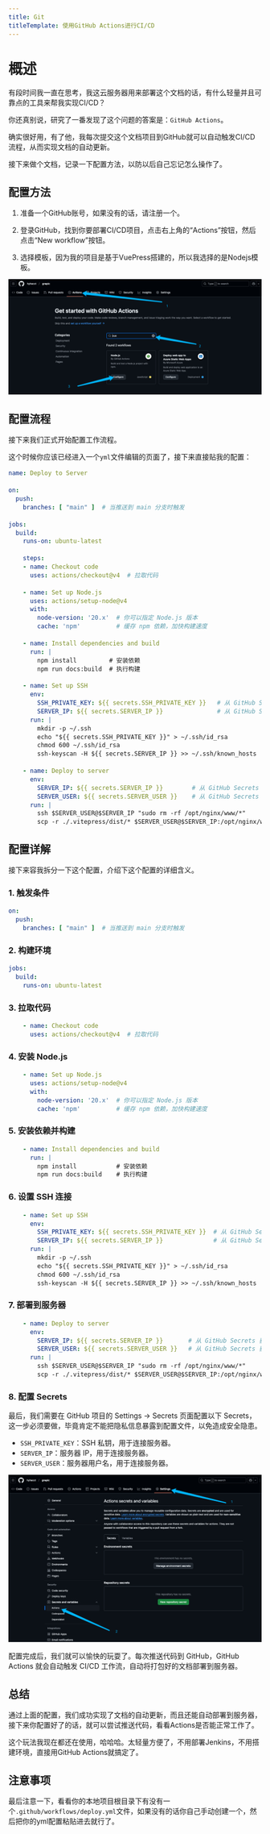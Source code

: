 ```yaml
---
title: Git
titleTemplate: 使用GitHub Actions进行CI/CD
---
```



# 概述

有段时间我一直在思考，我这云服务器用来部署这个文档的话，有什么轻量并且可靠点的工具来帮我实现CI/CD？

你还真别说，研究了一番发现了这个问题的答案是：`GitHub Actions`。

确实很好用，有了他，我每次提交这个文档项目到GitHub就可以自动触发CI/CD流程，从而实现文档的自动更新。

接下来做个文档，记录一下配置方法，以防以后自己忘记怎么操作了。

## 配置方法

1. 准备一个GitHub账号，如果没有的话，请注册一个。

2. 登录GitHub，找到你要部署CI/CD项目，点击右上角的“Actions”按钮，然后点击“New workflow”按钮。

3. 选择模板，因为我的项目是基于VuePress搭建的，所以我选择的是Nodejs模板。

![001](./001.png)

## 配置流程

接下来我们正式开始配置工作流程。

这个时候你应该已经进入一个`yml`文件编辑的页面了，接下来直接贴我的配置：

```yaml
name: Deploy to Server

on:
  push:
    branches: [ "main" ]  # 当推送到 main 分支时触发

jobs:
  build:
    runs-on: ubuntu-latest

    steps:
    - name: Checkout code
      uses: actions/checkout@v4  # 拉取代码

    - name: Set up Node.js
      uses: actions/setup-node@v4
      with:
        node-version: '20.x'  # 你可以指定 Node.js 版本
        cache: 'npm'          # 缓存 npm 依赖，加快构建速度

    - name: Install dependencies and build
      run: |
        npm install         # 安装依赖
        npm run docs:build  # 执行构建

    - name: Set up SSH
      env:
        SSH_PRIVATE_KEY: ${{ secrets.SSH_PRIVATE_KEY }}   # 从 GitHub Secrets 获取 SSH 私钥
        SERVER_IP: ${{ secrets.SERVER_IP }}               # 从 GitHub Secrets 获取服务器 IP
      run: |
        mkdir -p ~/.ssh                                                 # 创建 .ssh 目录
        echo "${{ secrets.SSH_PRIVATE_KEY }}" > ~/.ssh/id_rsa           # 写入私钥
        chmod 600 ~/.ssh/id_rsa                                         # 设置权限
        ssh-keyscan -H ${{ secrets.SERVER_IP }} >> ~/.ssh/known_hosts   # 添加服务器公钥

    - name: Deploy to server
      env:
        SERVER_IP: ${{ secrets.SERVER_IP }}        # 从 GitHub Secrets 获取服务器 IP
        SERVER_USER: ${{ secrets.SERVER_USER }}    # 从 GitHub Secrets 获取服务器用户名
      run: |
        ssh $SERVER_USER@$SERVER_IP "sudo rm -rf /opt/nginx/www/*"         # 先删除原有文件
        scp -r ./.vitepress/dist/* $SERVER_USER@$SERVER_IP:/opt/nginx/www/ # 将构建好的文件传输到服务器
```

## 配置详解

接下来容我拆分一下这个配置，介绍下这个配置的详细含义。

### 1. 触发条件

```yaml
on:
  push:
    branches: [ "main" ]  # 当推送到 main 分支时触发
```

### 2. 构建环境

```yaml
jobs:
  build:
    runs-on: ubuntu-latest
```

### 3. 拉取代码

```yaml
    - name: Checkout code
      uses: actions/checkout@v4  # 拉取代码
```

### 4. 安装 Node.js

```yaml
    - name: Set up Node.js
      uses: actions/setup-node@v4
      with:
        node-version: '20.x'  # 你可以指定 Node.js 版本
        cache: 'npm'          # 缓存 npm 依赖，加快构建速度
```

### 5. 安装依赖并构建

```yaml
    - name: Install dependencies and build
      run: |
        npm install           # 安装依赖
        npm run docs:build    # 执行构建
```

### 6. 设置 SSH 连接

```yaml
    - name: Set up SSH
      env:
        SSH_PRIVATE_KEY: ${{ secrets.SSH_PRIVATE_KEY }}  # 从 GitHub Secrets 获取 SSH 私钥
        SERVER_IP: ${{ secrets.SERVER_IP }}              # 从 GitHub Secrets 获取服务器 IP
      run: |
        mkdir -p ~/.ssh                                                 # 创建 .ssh 目录
        echo "${{ secrets.SSH_PRIVATE_KEY }}" > ~/.ssh/id_rsa           # 写入私钥
        chmod 600 ~/.ssh/id_rsa                                         # 设置权限
        ssh-keyscan -H ${{ secrets.SERVER_IP }} >> ~/.ssh/known_hosts   # 添加服务器公钥
```

### 7. 部署到服务器

```yaml
    - name: Deploy to server
      env:
        SERVER_IP: ${{ secrets.SERVER_IP }}       # 从 GitHub Secrets 获取服务器 IP
        SERVER_USER: ${{ secrets.SERVER_USER }}   # 从 GitHub Secrets 获取服务器用户名
      run: |
        ssh $SERVER_USER@$SERVER_IP "sudo rm -rf /opt/nginx/www/*"         # 先删除原有文件
        scp -r ./.vitepress/dist/* $SERVER_USER@$SERVER_IP:/opt/nginx/www/ # 将构建好的文件传输到服务器
```

### 8. 配置 Secrets

最后，我们需要在 GitHub 项目的 Settings -> Secrets 页面配置以下 Secrets，这一步必须要做，毕竟肯定不能把隐私信息暴露到配置文件，以免造成安全隐患。

- `SSH_PRIVATE_KEY`：SSH 私钥，用于连接服务器。
- `SERVER_IP`：服务器 IP，用于连接服务器。
- `SERVER_USER`：服务器用户名，用于连接服务器。

![002](./002.png)

配置完成后，我们就可以愉快的玩耍了。每次推送代码到 GitHub，GitHub Actions 就会自动触发 CI/CD 工作流，自动将打包好的文档部署到服务器。

## 总结

通过上面的配置，我们成功实现了文档的自动更新，而且还能自动部署到服务器，接下来你配置好了的话，就可以尝试推送代码，看看Actions是否能正常工作了。

这个玩法我现在都还在使用，哈哈哈。太轻量方便了，不用部署Jenkins，不用搭建环境，直接用GitHub Actions就搞定了。

## 注意事项

最后注意一下，看看你的本地项目根目录下有没有一个`.github/workflows/deploy.yml`文件，如果没有的话你自己手动创建一个，然后把你的yml配置粘贴进去就行了。

